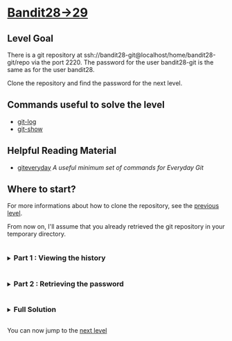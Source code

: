# [Bandit28->29](https://overthewire.org/wargames/bandit/bandit29.html)

## Level Goal

There is a git repository at ssh://bandit28-git@localhost/home/bandit28-git/repo via the port 2220. 
The password for the user bandit28-git is the same as for the user bandit28.

Clone the repository and find the password for the next level.

## Commands useful to solve the level

- [git-log](https://git-scm.com/docs/git-log)
- [git-show](https://www.git-scm.com/docs/git-show)


## Helpful Reading Material

- [giteveryday](https://www.git-scm.com/docs/giteveryday) *A useful minimum set of commands for Everyday Git*

## Where to start?

For more informations about how to clone the repository, see the [previous level](/bandit/bandit27.md).

From now on, I'll assume that you already retrieved the git repository in your temporary directory.


<details>
<summary><h3 style="display:inline-block">Part 1 : Viewing the history</h3></summary>

In this level, when we `cat` the README.md file in the directory, we have a series of x's instead of the password 
like in the previous level. Of course, this series of x's isn't the password so we'll need to find a way to retrieve 
it.

<details>
<summary>Hint</summary>

As git stores the whole history of the file modifications, looking at the [git-log](https://git-scm.com/docs/git-log) 
man page, can you figure out a way to view the history of the git repository?
</details>

<details>
<summary>Solution</summary>

By running the `git-log` command, we can see that the commit history talks about missing data that has been added and 
the commit we're on talks about a memory leak. Our next goal will be to check for differences between the `HEAD` which is 
the point we're on in the history (usually after the last commit) and the commit that talks about missing data.
</details>
</details>


<details>
<summary><h3 style="display:inline-block">Part 2 : Retrieving the password</h3></summary>

Now that we know where the information we'd like to retrieve might be, we need for a way to check if this information 
is actually there.
<details>
<summary>Hint</summary>

Looking at the [git-show](https://git-scm.com/docs/git-show) man page, can you figure out a way to view the differences 
between the README at the current commit and the README at the previous commit?
</details>

<details>
<summary>Solution</summary>

Using the `git-show` command, we can provide the hash of the commit we want to view 

> Note : We don't need to provide the full hash and the 5 first characters are usually enough

Let's run the following command in our terminal :
```bash
git show f08b9
```
This will print the last change in the `README.md` file, thus printing the password string.
</details>
</details>

<details>
<summary><h3 style="display:inline-block">Full Solution</h3></summary>

1. `git log` to view all the commit history.
2. `git show f08b9` to view the difference with the previous commit.
</details>

You can now jump to the [next level](/bandit/bandit29.md)

